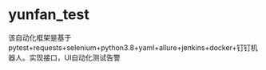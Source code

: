 # yunfan_test
该自动化框架是基于pytest+requests+selenium+python3.8+yaml+allure+jenkins+docker+钉钉机器人。实现接口，UI自动化测试告警
